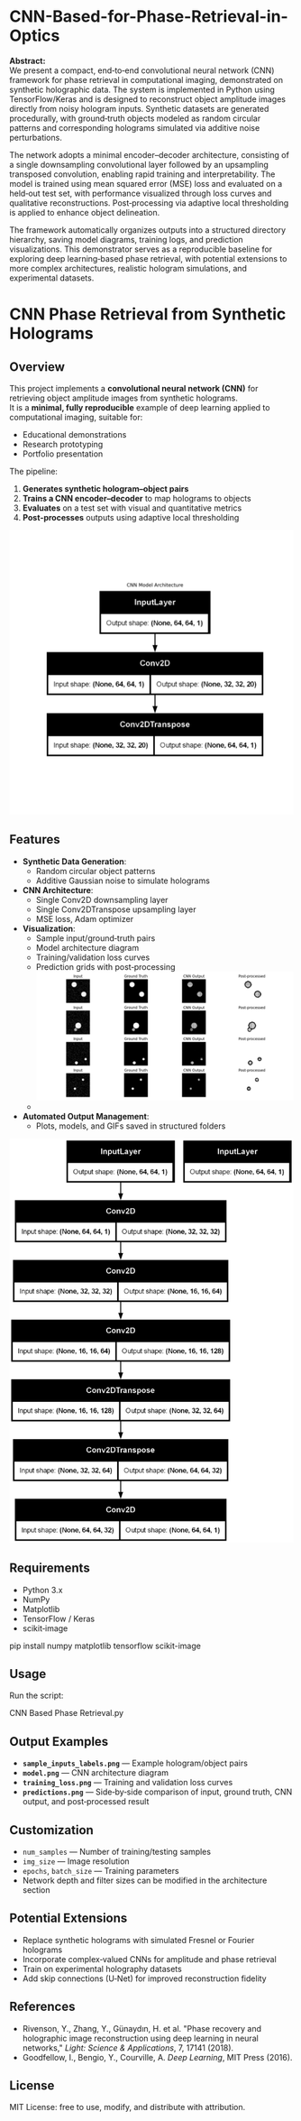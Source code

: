 # CNN-Based-for-Phase-Retrieval-in-Optics

**Abstract:**  
We present a compact, end‑to‑end convolutional neural network (CNN) framework for phase retrieval in computational imaging, demonstrated on synthetic holographic data. The system is implemented in Python using TensorFlow/Keras and is designed to reconstruct object amplitude images directly from noisy hologram inputs. Synthetic datasets are generated procedurally, with ground‑truth objects modeled as random circular patterns and corresponding holograms simulated via additive noise perturbations.  

The network adopts a minimal encoder–decoder architecture, consisting of a single downsampling convolutional layer followed by an upsampling transposed convolution, enabling rapid training and interpretability. The model is trained using mean squared error (MSE) loss and evaluated on a held‑out test set, with performance visualized through loss curves and qualitative reconstructions. Post‑processing via adaptive local thresholding is applied to enhance object delineation.  

The framework automatically organizes outputs into a structured directory hierarchy, saving model diagrams, training logs, and prediction visualizations. This demonstrator serves as a reproducible baseline for exploring deep learning‑based phase retrieval, with potential extensions to more complex architectures, realistic hologram simulations, and experimental datasets.


# CNN Phase Retrieval from Synthetic Holograms

## Overview
This project implements a **convolutional neural network (CNN)** for retrieving object amplitude images from synthetic holograms.  
It is a **minimal, fully reproducible** example of deep learning applied to computational imaging, suitable for:
- Educational demonstrations
- Research prototyping
- Portfolio presentation

The pipeline:
1. **Generates synthetic hologram–object pairs**
2. **Trains a CNN encoder–decoder** to map holograms to objects
3. **Evaluates** on a test set with visual and quantitative metrics
4. **Post‑processes** outputs using adaptive local thresholding

![](cnn_phase_retrieval/outputs/plots/cnn_model_plot_display.png)

## Features
- **Synthetic Data Generation**:
  - Random circular object patterns
  - Additive Gaussian noise to simulate holograms
- **CNN Architecture**:
  - Single Conv2D downsampling layer
  - Single Conv2DTranspose upsampling layer
  - MSE loss, Adam optimizer
- **Visualization**:
  - Sample input/ground‑truth pairs
  - Model architecture diagram
  - Training/validation loss curves
  - Prediction grids with post‑processing
 ![](cnn_phase_retrieval/outputs/plots/predictions.png)
  - 
- **Automated Output Management**:
  - Plots, models, and GIFs saved in structured folders

![](cnn_phase_retrieval/outputs/plots/model_plot.png)

## Requirements
- Python 3.x
- NumPy
- Matplotlib
- TensorFlow / Keras
- scikit‑image


pip install numpy matplotlib tensorflow scikit-image


## Usage
Run the script:

CNN Based Phase Retrieval.py


## Output Examples
- **`sample_inputs_labels.png`** — Example hologram/object pairs
- **`model.png`** — CNN architecture diagram
- **`training_loss.png`** — Training and validation loss curves
- **`predictions.png`** — Side‑by‑side comparison of input, ground truth, CNN output, and post‑processed result

## Customization
- `num_samples` — Number of training/testing samples
- `img_size` — Image resolution
- `epochs`, `batch_size` — Training parameters
- Network depth and filter sizes can be modified in the architecture section


## Potential Extensions
- Replace synthetic holograms with simulated Fresnel or Fourier holograms
- Incorporate complex‑valued CNNs for amplitude and phase retrieval
- Train on experimental holography datasets
- Add skip connections (U‑Net) for improved reconstruction fidelity

## References
- Rivenson, Y., Zhang, Y., Günaydın, H. et al. "Phase recovery and holographic image reconstruction using deep learning in neural networks," *Light: Science & Applications*, 7, 17141 (2018).
- Goodfellow, I., Bengio, Y., Courville, A. *Deep Learning*, MIT Press (2016).


## License
MIT License: free to use, modify, and distribute with attribution.
